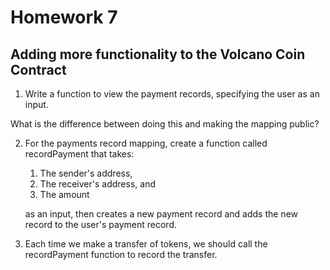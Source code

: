 # Homework 7

## Adding more functionality to the Volcano Coin Contract

1. Write a function to view the payment records, specifying the user as an input.

What is the difference between doing this and making the mapping public?

2. For the payments record mapping, create a function called recordPayment that 
takes:

	1. The sender's address,
	2. The receiver's address, and
	3. The amount

	as an input, then creates a new payment record and adds the new record to the 
	user's payment record.

3. Each time we make a transfer of tokens, we should call the recordPayment 
function to record the transfer.
